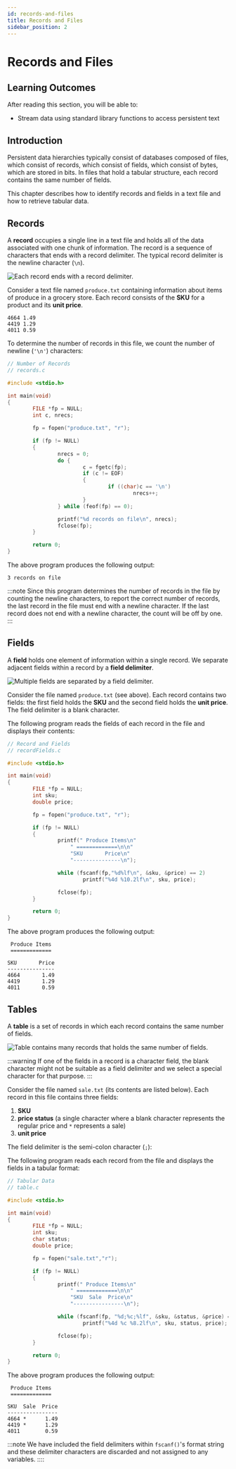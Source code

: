 ```yaml
---
id: records-and-files
title: Records and Files
sidebar_position: 2
---
```


# Records and Files

## Learning Outcomes

After reading this section, you will be able to:

- Stream data using standard library functions to access persistent text

## Introduction

Persistent data hierarchies typically consist of databases composed of files, which consist of records, which consist of fields, which consist of bytes, which are stored in bits. In files that hold a tabular structure, each record contains the same number of fields.

This chapter describes how to identify records and fields in a text file and how to retrieve tabular data.

## Records

A **record** occupies a single line in a text file and holds all of the data associated with one chunk of information. The record is a sequence of characters that ends with a record delimiter. The typical record delimiter is the newline character (`\n`).

![Each record ends with a record delimiter.](/img//records.png)

Consider a text file named `produce.txt` containing information about items of produce in a grocery store. Each record consists of the **SKU** for a product and its **unit price**.

```
4664 1.49
4419 1.29
4011 0.59
```

To determine the number of records in this file, we count the number of newline (`'\n'`) characters:

```c
// Number of Records
// records.c

#include <stdio.h>

int main(void)
{
        FILE *fp = NULL;
        int c, nrecs;

        fp = fopen("produce.txt", "r");

        if (fp != NULL)
        {
                nrecs = 0;
                do {
                        c = fgetc(fp);
                        if (c != EOF)
                        {
                                if ((char)c == '\n')
                                        nrecs++;
                        }
                } while (feof(fp) == 0);

                printf("%d records on file\n", nrecs);
                fclose(fp);
        }

        return 0;
}
```

The above program produces the following output:

```
3 records on file
```

:::note
Since this program determines the number of records in the file by counting the newline characters, to report the correct number of records, the last record in the file must end with a newline character. If the last record does not end with a newline character, the count will be off by one.
:::

## Fields

A **field** holds one element of information within a single record. We separate adjacent fields within a record by a **field delimiter**.

![Multiple fields are separated by a field delimiter.](/img/fields.png)

Consider the file named `produce.txt` (see above). Each record contains two fields: the first field holds the **SKU** and the second field holds the **unit price**. The field delimiter is a blank character.

The following program reads the fields of each record in the file and displays their contents:

```c
// Record and Fields
// recordFields.c

#include <stdio.h>

int main(void)
{
        FILE *fp = NULL;
        int sku;
        double price;

        fp = fopen("produce.txt", "r");

        if (fp != NULL)
        {
                printf(" Produce Items\n"
                    " =============\n\n"
                    "SKU       Price\n"
                    "---------------\n");

                while (fscanf(fp,"%d%lf\n", &sku, &price) == 2)
                        printf("%4d %10.2lf\n", sku, price);

                fclose(fp);
        }

        return 0;
}
```

The above program produces the following output:

```
 Produce Items
 =============

SKU       Price
---------------
4664       1.49
4419       1.29
4011       0.59
```

## Tables

A **table** is a set of records in which each record contains the same number of fields.

![Table contains many records that holds the same number of fields.](/img/tables.png)

:::warning
If one of the fields in a record is a character field, the blank character might not be suitable as a field delimiter and we select a special character for that purpose.
:::

Consider the file named `sale.txt` (its contents are listed below). Each record in this file contains three fields:

1. **SKU**
2. **price status** (a single character where a blank character represents the regular price and `*` represents a sale)
3. **unit price**

The field delimiter is the semi-colon character (`;`):

The following program reads each record from the file and displays the fields in a tabular format:

```c
// Tabular Data
// table.c

#include <stdio.h>

int main(void)
{
        FILE *fp = NULL;
        int sku;
        char status;
        double price;

        fp = fopen("sale.txt","r");

        if (fp != NULL)
        {
                printf(" Produce Items\n"
                    " =============\n\n"
                    "SKU  Sale  Price\n"
                    "----------------\n");

                while (fscanf(fp, "%d;%c;%lf", &sku, &status, &price) == 3)
                        printf("%4d %c %8.2lf\n", sku, status, price);

                fclose(fp);
        }

        return 0;
}
```

The above program produces the following output:

```
 Produce Items
 =============

SKU  Sale  Price
----------------
4664 *      1.49
4419 *      1.29
4011        0.59
```

:::note
We have included the field delimiters within `fscanf()`'s format string and these delimiter characters are discarded and not assigned to any variables.
::::
